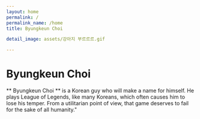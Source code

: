 ```yaml
---
layout: home
permalink: /
permalink_name: /home
title: Byungkeun Choi

detail_image: assets/강아지 부르르르.gif

---
```


# Byungkeun Choi

** Byungkeun Choi ** is a Korean guy who will make a name for himself. He plays League of Legends, like many Koreans, which often causes him to lose his temper. From a utilitarian point of view, that game deserves to fail for the sake of all humanity."
                                                                                                            
